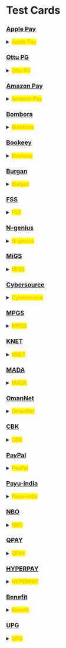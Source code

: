 # Test Cards

### [Apple Pay](test-cards.md#apple-pay)

<details>

<summary><mark style="color:orange;">Apple Pay</mark></summary>

To test Apple Pay, it is necessary to use their approved test cards, which can be accessed at [https://developer.apple.com/apple-pay/sandbox-testing/](https://developer.apple.com/apple-pay/sandbox-testing/). \
It is important to keep in mind that these cards are only able to be added on Apple developer accounts.

</details>

### [Ottu PG](test-cards.md#ottu-pg)

<details>

<summary><mark style="color:orange;">Ottu PG</mark></summary>

**Payment gateway:** Ottu PG

**Card type:** VISA

**Country:** International

**Card number:** `4030000010001234`

**Expiry:** 01/39

**CVV :** 100&#x20;

**Note :** Non 3DS

</details>

### [Amazon Pay](test-cards.md#amazon-pay)

<details>

<summary><mark style="color:orange;">Amazon Pay</mark></summary>

**Payment gateway:** Amazon Pay



**Non-3DS**

**Country:** International

**Card type:** VISA **Card number:** `4005550000000001`

**Card Type:** MasterCard **Card number:** `5123456789012346`

**Card type:** AMEX **Card number:** `345678901234564`



**3DS**

**Card type:** VISA **Card number:** `4557012345678902`

**Card type:** MasterCard **Card number:** `5313581000123430`

**Card type:** AMEX **Card number:** `374200000000004`



**Expiry for all:** 05/25

**CVV for VISA, MasterCard, non-3DS & 3DS** : 123

**CVV** **for AMEX, non-3DS & 3DS:** 1234

</details>

### [Bombora](test-cards.md#bombora)

<details>

<summary><mark style="color:orange;">Bombora</mark></summary>

**Payment gateway:** Bambora

**Card type:** VISA

**Country:** International

**Card number:** `4030000010001234`

**Expiry :** 05/25

**CVV:** 123            &#x20;

</details>

### [Bookeey](test-cards.md#bookeey)

<details>

<summary><mark style="color:orange;">Bookeey</mark></summary>

**Payment gateway**: Bookeey

**Method to test :** Merchant login for payment&#x20;

<pre><code><strong>66333333/1234
</strong></code></pre>

</details>

### [Burgan](test-cards.md#burgan)

<details>

<summary><mark style="color:orange;">Burgan</mark></summary>

**Payment gateway**: Burgan

**Card type:** VISA

**Country:** Kuwait

**Card number**: `4012000033330026`

**Expiry:** 01/39

**CVV:** 100

</details>

### [FSS](test-cards.md#fss)

<details>

<summary><mark style="color:orange;">FSS</mark></summary>

**Payment gateway**: FSS

**Card type:** VISA

**Country:** International

**Card number**: `4012001037141112`

**Expiry:** 12/27

**CVV:** 212

**Note:** Secure Code: 123456 & OTP:123456

</details>

### [N-genius](test-cards.md#n-genius)

<details>

<summary><mark style="color:orange;">N-genius</mark></summary>

**Payment gateway**: N-genius

**Card type:** VISA

**Country:** International

**Card number:** `4012001037141112`

**Expiry:** 05/25                         &#x20;

**Note:** Pin:123

</details>

### [MiGS](test-cards.md#migs)

<details>

<summary><mark style="color:orange;">MiGS</mark></summary>

**Payment gateway:** MiGS

**Card type:** Mastercard

**Country:** International

**Card number:** 5123450000000008

**Expiry:** 01/39

**CVV:** 123              &#x20;

</details>

### [Cybersource](test-cards.md#cybersource)

<details>

<summary><mark style="color:orange;">Cybersource</mark></summary>

**Payment gateway:** Cybersource



**Card type:** VISA

**Country:** International

**Card number:** 4111111111111111&#x20;

**Expiry:** Any future date

**CVV:** Any 3-digit number



**Card type:** Mastercard

**Country:** International

**Card number:** `5555555555554444`&#x9;

**Expiry:** Any future date

**CVV:** Any 3-digit number

</details>

### [MPGS](test-cards.md#mpgs)

<details>

<summary><mark style="color:orange;">MPGS</mark></summary>

**Payment gateway:** MPGS\


**Card type:** Mastercard

**Country:** International

**Card number:** `5123450000000008`&#x20;

**Expiry:** 01/39

**CVV:** 100



**Card type:** VISA

**Country:** International

**Card number:** `4508750015741019`&#x20;

**Expiry:** 01/39

**CVV:** 100



**Test card to receive token data**

**1- Card number:** `5120350100064537`&#x9;

**Expiry:** Any future date

**CVV:** Any 3 digits

**2- Card number:** 5120350100064545&#x9;

**Expiry:** Any future date

**CVV:** Any 3 digits

</details>

### [KNET](test-cards.md#knet)

<details>

<summary><mark style="color:orange;">KNET</mark></summary>

**Payment gateway:** KNET

**Card type:** KNET test card

**Country:** Kuwait

**Card number:** 888888-0000000001

**Expiry:** 09/25

**CVV:** 123

**Note:** Pin:Any 4 digits For not captured use expiry as 08/21

</details>

### [MADA](test-cards.md#mada)

<details>

<summary><mark style="color:orange;">MADA</mark></summary>

**Payment gateway:** MADA

**Card type:** Mastercard

**Country:** KSA

**Card number:** `5588480000000003`

**Expiry:** 05/21

**CVV:** 100

**Note:** On 3D Auth page just click Submit

</details>

### [OmanNet](test-cards.md#omannet)

<details>

<summary><mark style="color:orange;">OmanNet</mark></summary>

**Payment gateway:** Muscat

**Card Type:** VISA

**Country:** Oman

**Card number:** `4837915082856089`

**Expiry:** 06/27

**CVV:** 766

**Note:** OTP:Comes to saif@ottu.com      &#x20;

</details>

### [CBK](test-cards.md#cbk)

<details>

<summary><mark style="color:orange;">CBK</mark></summary>

**Payment gateway:** CBK

**Card type:** Mastercard

**Country:** Kuwait

**Card number:** `5123450000000008`

**Expiry:** 01/39

**CVV:** 100   &#x20;

</details>

### [PayPal](test-cards.md#paypal)

<details>

<summary><mark style="color:orange;">PayPal</mark></summary>

**Payment gateway:** Paypal

**Card Type:** American express

**Country:** International

**Card number:** `371449635398431`

**Expiry:** 01/39

**CVV:** 1000    &#x20;

</details>

### [Payu-india](test-cards.md#payu-india)

<details>

<summary><mark style="color:orange;">Payu-india</mark></summary>

**Payment gateway:** payu\_india

**Card type:** Mastercard

**Country:** International

**Card number:** `5123456789012346`

**Expiry:** Greater than current date

**CVV:** 123

**Note: OTP:** 123456

</details>

### [NBO](test-cards.md#nbo)

<details>

<summary><mark style="color:orange;">NBO</mark></summary>

**Payment gateway:** NBO

**Card type:** Mastercard

**Country:** Oman

**Card number:** `5421603300397131`

**Expiry:** 01/25

**CVV:** 070  &#x20;

</details>

### [QPAY](test-cards.md#qpay)

<details>

<summary><mark style="color:orange;">QPAY</mark></summary>

**Payment gateway:** QPAY

**Card type:** NAPS

**Country:** Qatar

**Card number:**           &#x20;

For success: `4215375500883243`

For failed: `4151801200003960`

**Expiry:**&#x20;

For success: 6/22

For failed: Greater than current date

**CVV:**&#x20;

For success: 1234

&#x20;For failed: Any 4 digits

</details>

### [HYPERPAY](test-cards.md#hyperpay)

<details>

<summary><mark style="color:orange;">HYPERPAY</mark></summary>

**Payment gateway:** HYPERPAY

**Card type:** VISA

**Country:** International

**Card number** &#x20;

For success: `4111111111111111`

&#x20;For failed: `5204730000002514`                     &#x20;

**CVV**                  &#x20;

For success: 123

For failed: 251

</details>

### [Benefit](test-cards.md#benefit)

<details>

<summary><mark style="color:orange;">Benefit</mark></summary>

**Expiry date for all card numbers:** Should be greater than current date.&#x20;

**CVV :** Any 4 digits&#x20;

* **Result:** Approved

**Card number:** `4600410123456789`

**Response code:** 00 &#x20;

* **Result:** Expired card

**Card number:** `4550120123456789`

**Response code:** 54

* **Result:** Limit exceeded

**Card number:** `4889780123456789`

**Response code:** 61

* **Result:** Insufficient funds

**Card number:** `4415550123456789`

**Response code:** 51

* **Result:** Refer to issuer

**Card number:** `4575550123456789`

**Response code:** 78

* **Result:** Invalid pin

**Card number:** `4845550123456789`

**Response code:** 55

* **Result:** Do not honor

**Card number:** `4895550123456789`

**Response code:** 05

</details>

### [UPG](test-cards.md#upg)

<details>

<summary><mark style="color:orange;">UPG</mark></summary>

**Payment gateway:** United payment gateway (UPG)

**Card type:** Mastercard

**Country:** Egypt

**Card number:** `5078 0362 4660 0381`

**Expiry:** 09/25

**CVV:** 331

**Note:** OTP: 111111

</details>
